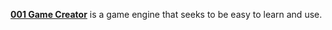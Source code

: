 [**001 Game Creator**](https://001gamecreator.com/) is a game engine that seeks to be easy to learn and use.

